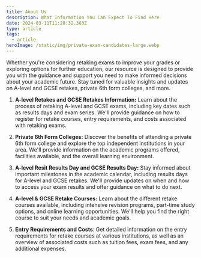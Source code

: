 ```yaml
---
title: About Us
description: What Information You Can Expect To Find Here
date: 2024-03-11T11:28:32.363Z
type: article
tags:
  - article
heroImage: /static/img/private-exam-candidates-large.webp
---
```

Whether you're considering retaking exams to improve your grades or exploring options for further education, our resource is designed to provide you with the guidance and support you need to make informed decisions about your academic future. Stay tuned for valuable insights and updates on A-level and GCSE retakes, private 6th form colleges, and more.

1.	**A-level Retakes and GCSE Retakes Information:** Learn about the process of retaking A-level and GCSE exams, including key dates such as results days and exam series. We'll provide guidance on how to register for retake courses, entry requirements, and costs associated with retaking exams.

2.	**Private 6th Form Colleges:** Discover the benefits of attending a private 6th form college and explore the top independent institutions in your area. We'll provide information on the academic programs offered, facilities available, and the overall learning environment.

3.	**A-level Resit Results Day and GCSE Results Day:** Stay informed about important milestones in the academic calendar, including results days for A-level and GCSE retakes. We'll provide updates on when and how to access your exam results and offer guidance on what to do next.

4.	**A-level & GCSE Retake Courses:** Learn about the different retake courses available, including intensive revision programs, part-time study options, and online learning opportunities. We'll help you find the right course to suit your needs and academic goals.

5.	**Entry Requirements and Costs**: Get detailed information on the entry requirements for retake courses at various institutions, as well as an overview of associated costs such as tuition fees, exam fees, and any additional expenses.
